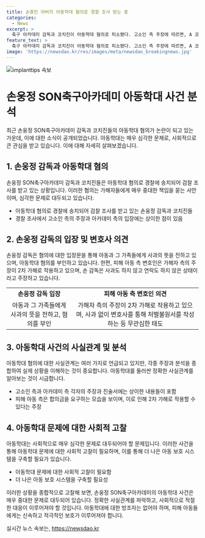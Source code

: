 ```yaml
---
title: 손흥민 아버지 아동학대 혐의로 경찰 조사 받는 중
categories:
  - News
excerpt: >
  축구 아카데미 감독과 코치진이 아동학대 혐의로 피소됐다. 고소인 측 주장에 따르면, A 코치가 선수를 코너킥 봉으로 때려 부상을 입히고, 손 감독과 코치들이 학대했다는 주장이 나왔다. 손 감독은 거친 표현과 체벌에 대해 수사 중이라며 아이들과 가족들에 사과했지만, 피해 아동 측 변호인은 미화하고 있다며 합의금 요구와 2차 가해라고 주장했다. 아동학대 피해를 신고한 이유는 묵과할 수 없는 사실이라고 강조했다.
feature_text: >
  축구 아카데미 감독과 코치진이 아동학대 혐의로 피소됐다. 고소인 측 주장에 따르면, A 코치가 선수를 코너킥 봉으로 때려 부상을 입히고, 손 감독과 코치들이 학대했다는 주장이 나왔다. 손 감독은 거친 표현과 체벌에 대해 수사 중이라며 아이들과 가족들에 사과했지만, 피해 아동 측 변호인은 미화하고 있다며 합의금 요구와 2차 가해라고 주장했다. 아동학대 피해를 신고한 이유는 묵과할 수 없는 사실이라고 강조했다.
image: 'https://newsdao.kr/res/images/meta/newsdao_breakingnews.jpg'
---
```


<p><img src="https://newsdao.kr/res/images/meta/newsdao_breakingnews.jpg" alt="implanttips 속보" /></p>

<h1 data-ke-size="size26">손웅정 SON축구아카데미 아동학대 사건 분석</h1>

<p data-ke-size="size16">최근 손웅정 SON축구아카데미 감독과 코치진들의 아동학대 혐의가 논란이 되고 있는 가운데, 이에 대한 소식이 공개되었습니다. 아동학대는 매우 심각한 문제로, 사회적으로 큰 관심을 받고 있습니다. 이에 대해 자세히 살펴보겠습니다.</p>

<h2 data-ke-size="size24">1. 손웅정 감독과 아동학대 혐의</h2>

<p data-ke-size="size16">손웅정 SON축구아카데미 감독과 코치진들은 아동학대 혐의로 경찰에 송치되어 검찰 조사를 받고 있는 상황입니다. 이러한 혐의는 가해자들에게 매우 중대한 책임을 묻는 사안이며, 심각한 문제로 대두되고 있습니다.</p>

<ul>
  <li>아동학대 혐의로 경찰에 송치되어 검찰 조사를 받고 있는 손웅정 감독과 코치진들</li>
  <li>경찰 조사에서 고소인 측의 주장과 아카데미 측의 입장에는 상이한 점이 있음</li>
</ul>

<h2 data-ke-size="size24">2. 손웅정 감독의 입장 및 변호사 의견</h2>

<p data-ke-size="size16">손웅정 감독은 혐의에 대한 입장문을 통해 아동과 그 가족들에게 사과의 뜻을 전하고 있으며, 아동학대 혐의를 부인하고 있습니다. 한편, 피해 아동 측 변호인은 가해자 측의 주장이 2차 가해로 작용하고 있으며, 손 감독은 사과도 하지 않고 연락도 하지 않은 상태이라고 주장하고 있습니다.</p>

<table>
  <tr>
    <td style="text-align: center; height: 17px;"><b>손웅정 감독 입장</b></td>
    <td style="text-align: center; height: 17px;"><b>피해 아동 측 변호인 의견</b></td>
  </tr>
  <tr>
    <td style="text-align: center; height: 17px;">아동과 그 가족들에게 사과의 뜻을 전하고, 혐의를 부인</td>
    <td style="text-align: center; height: 17px;">가해자 측의 주장이 2차 가해로 작용하고 있으며, 사과 없이 변호사를 통해 처벌불원서를 작성하는 등 무관심한 태도</td>
  </tr>
</table>

<h2 data-ke-size="size24">3. 아동학대 사건의 사실관계 및 분석</h2>

<p data-ke-size="size16">아동학대 혐의에 대한 사실관계는 여러 가지로 언급되고 있지만, 각종 주장과 분석을 종합하여 실제 상황을 이해하는 것이 중요합니다. 아동학대를 둘러싼 정확한 사실관계를 알아보는 것이 시급합니다.</p>

<ul>
  <li>고소인 측과 아카데미 측 각자의 주장과 진술서에는 상이한 내용들이 포함</li>
  <li>피해 아동 측은 합의금을 요구하는 모습을 보이며, 이로 인해 2차 가해로 작용할 수 있다는 주장</li>
</ul>

<h2 data-ke-size="size24">4. 아동학대 문제에 대한 사회적 고찰</h2>

<p data-ke-size="size16">아동학대는 사회적으로 매우 심각한 문제로 대두되어야 할 문제입니다. 이러한 사건을 통해 아동학대 문제에 대한 사회적 고찰이 필요하며, 이를 통해 더 나은 아동 보호 시스템을 구축할 필요가 있습니다.</p>

<ul>
  <li>아동학대 문제에 대한 사회적 고찰이 필요함</li>
  <li>더 나은 아동 보호 시스템을 구축할 필요성</li>
</ul>

<p data-ke-size="size16">이러한 상황을 종합적으로 고찰해 보면, 손웅정 SON축구아카데미의 아동학대 사건은 매우 중대한 문제로 대두되어 있습니다. 정확한 사실관계를 파악하고, 사회적으로 적절한 대응이 이루어져야 할 것입니다. 아동학대에 대한 방조자는 없어야 하며, 피해 아동들에게는 신속하고 적극적인 보호가 이루어져야 합니다.</p>
실시간 뉴스 속보는, <a href="https://newsdao.kr" rel="dofollow">https://newsdao.kr</a>


